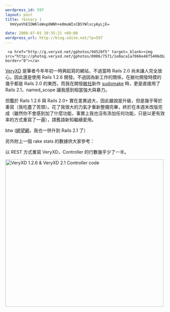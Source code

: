 ```yaml
--- 
wordpress_id: 597
layout: post
title: !binary |
  VmVyeVhEIOW6leWxpOWNh+e0muWIsCBSYWlscyAyLjE=

date: 2008-07-01 20:35:21 +08:00
wordpress_url: http://blog.xdite.net/?p=597
---
```

     <a href="http://g.veryxd.net/gphotos/94520f5" target=_blank><img src="http://photog.veryxd.net/gphotos/0006/7571/1e0aca1a7066e48f5406db233933c579.gif" border="0"></a>

<a href="http://veryxd.net">VeryXD</a> 是筆者今年年初一時興起寫的網站，不過當時 Rails 2.0 尚未讓人完全放心。因此還是使用 Rails 1.2.6 開發。不過因為新工作的關係，在敝社開發時摸的幾乎都是 Rails 2.0 的東西，而我在開發<a href="http://zh.handlino.com">敝社</a>新作 <a href="http://sudomake.com">sudomake</a> 時，更是直接用了 Rails 2.1，named_scope 讓我感到相當強大與暴力。

但鑑於 Rails 1.2.6 與 Rails 2.0+ 實在差異過大，因此雖說是升級，但是幾乎等於重寫（我吃盡了苦頭）。花了我很大的力氣才重新整備完畢，終於在本週末改版完成（雖然你不會感到加了什麼功能，事實上我也沒有添加任何功能，只是以更有效率的方式重寫了一遍），請舊語新知繼續愛用。

btw (<a href="http://d.veryxd.net">絕望網</a>，我也一併升到 Rails 2.1 了）

另外附上一個 rake stats 的數據供大家參考：

以 REST 方式重寫 VeryXD，Controller 的行數幾乎少了一半。



<a href="http://www.flickr.com/photos/xdite/2627257585/" title="Flickr 上 xdite 的 VeryXD 1.2.6 &amp; VeryXD 2.1 Controller code"><img src="http://farm4.static.flickr.com/3124/2627257585_117c851150.jpg" width="500" height="465" alt="VeryXD 1.2.6 &amp; VeryXD 2.1 Controller code" /></a>
